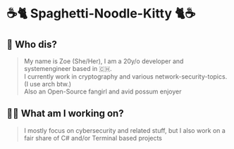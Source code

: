 
# ☕🐈 Spaghetti-Noodle-Kitty 🐈☕

## 🤔 Who dis?
>My name is Zoe (She/Her), I am a 20y/o developer and systemengineer based in 🇨🇭.<br />
>I currently work in cryptography and various network-security-topics. (I use arch btw.)
><br />
>Also an Open-Source fangirl and avid possum enjoyer

## 👩‍💻 What am I working on?
> I mostly focus on cybersecurity and related stuff, but I also work on a fair share of C# and/or Terminal based projects 
